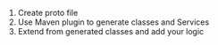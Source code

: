 1. Create proto file
2. Use Maven plugin to generate classes and Services
3. Extend from generated classes and add your logic